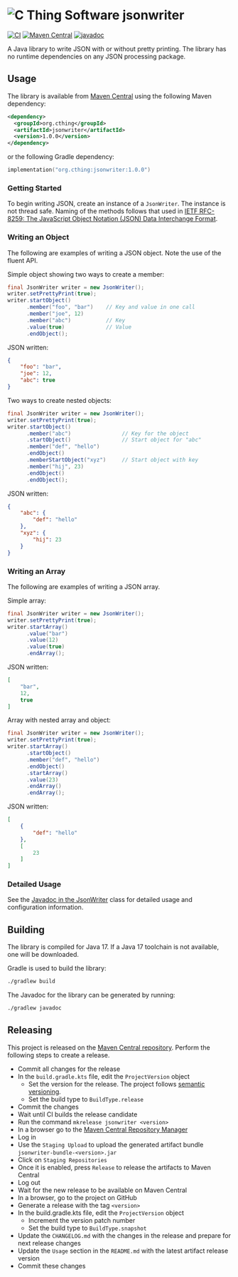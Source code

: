 # ![C Thing Software](https://www.cthing.com/branding/CThingSoftware-57x60.png "C Thing Software") jsonwriter

[![CI](https://github.com/cthing/jsonwriter/actions/workflows/ci.yml/badge.svg)](https://github.com/cthing/jsonwriter/actions/workflows/ci.yml)
[![Maven Central](https://maven-badges.herokuapp.com/maven-central/org.cthing/jsonwriter/badge.svg)](https://maven-badges.herokuapp.com/maven-central/org.cthing/jsonwriter)
[![javadoc](https://javadoc.io/badge2/org.cthing/jsonwriter/javadoc.svg)](https://javadoc.io/doc/org.cthing/jsonwriter)

A Java library to write JSON with or without pretty printing. The library has no runtime dependencies on any
JSON processing package.

## Usage
The library is available from [Maven Central](https://repo.maven.apache.org/maven2/org/cthing/jsonwriter/) using the following Maven dependency:
```xml
<dependency>
  <groupId>org.cthing</groupId>
  <artifactId>jsonwriter</artifactId>
  <version>1.0.0</version>
</dependency>
```
or the following Gradle dependency:
```kotlin
implementation("org.cthing:jsonwriter:1.0.0")
```

### Getting Started
To begin writing JSON, create an instance of a `JsonWriter`. The instance is not thread safe. Naming of the methods
follows that used in
[IETF RFC-8259: The JavaScript Object Notation (JSON) Data Interchange Format](https://datatracker.ietf.org/doc/html/rfc8259).

### Writing an Object
The following are examples of writing a JSON object. Note the use of the fluent API.

Simple object showing two ways to create a member:
```java
final JsonWriter writer = new JsonWriter();
writer.setPrettyPrint(true);
writer.startObject()
      .member("foo", "bar")    // Key and value in one call
      .member("joe", 12)
      .member("abc")           // Key
      .value(true)             // Value
      .endObject();
```
JSON written:
```json
{
    "foo": "bar",
    "joe": 12,
    "abc": true
}
```

Two ways to create nested objects:
```java
final JsonWriter writer = new JsonWriter();
writer.setPrettyPrint(true);
writer.startObject()
      .member("abc")                // Key for the object
      .startObject()                // Start object for "abc"
      .member("def", "hello")
      .endObject()
      .memberStartObject("xyz")     // Start object with key
      .member("hij", 23)
      .endObject()
      .endObject();
```
JSON written:
```json
{
    "abc": {
        "def": "hello"
    },
    "xyz": {
        "hij": 23
    }
}
```

### Writing an Array
The following are examples of writing a JSON array.

Simple array:
```java
final JsonWriter writer = new JsonWriter();
writer.setPrettyPrint(true);
writer.startArray()
      .value("bar")
      .value(12)
      .value(true)
      .endArray();
```
JSON written:
```json
[
    "bar",
    12,
    true
]
```

Array with nested array and object:
```java
final JsonWriter writer = new JsonWriter();
writer.setPrettyPrint(true);
writer.startArray()
      .startObject()
      .member("def", "hello")
      .endObject()
      .startArray()
      .value(23)
      .endArray()
      .endArray();
```
JSON written:
```json
[
    {
        "def": "hello"
    },
    [
        23
    ]
]
```

### Detailed Usage
See the [Javadoc in the JsonWriter](https://javadoc.io/doc/org.cthing/jsonwriter/latest/org/cthing/jsonwriter/JsonWriter.html) class for detailed
usage and configuration information.

## Building
The library is compiled for Java 17. If a Java 17 toolchain is not available, one will be downloaded.

Gradle is used to build the library:
```bash
./gradlew build
```
The Javadoc for the library can be generated by running:
```bash
./gradlew javadoc
```

## Releasing
This project is released on the [Maven Central repository](https://central.sonatype.com/artifact/org.cthing/jsonwriter).
Perform the following steps to create a release.

- Commit all changes for the release
- In the `build.gradle.kts` file, edit the `ProjectVersion` object
    - Set the version for the release. The project follows [semantic versioning](https://semver.org/).
    - Set the build type to `BuildType.release`
- Commit the changes
- Wait until CI builds the release candidate
- Run the command `mkrelease jsonwriter <version>`
- In a browser go to the [Maven Central Repository Manager](https://s01.oss.sonatype.org/)
- Log in
- Use the `Staging Upload` to upload the generated artifact bundle `jsonwriter-bundle-<version>.jar`
- Click on `Staging Repositories`
- Once it is enabled, press `Release` to release the artifacts to Maven Central
- Log out
- Wait for the new release to be available on Maven Central
- In a browser, go to the project on GitHub
- Generate a release with the tag `<version>`
- In the build.gradle.kts file, edit the `ProjectVersion` object
    - Increment the version patch number
    - Set the build type to `BuildType.snapshot`
- Update the `CHANGELOG.md` with the changes in the release and prepare for next release changes
- Update the `Usage` section in the `README.md` with the latest artifact release version
- Commit these changes
